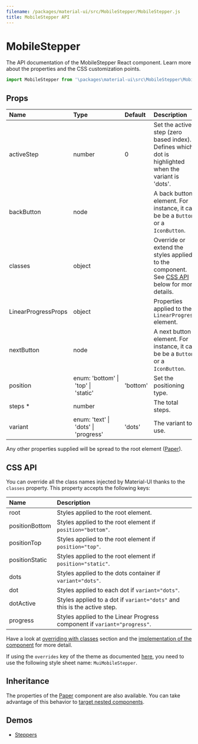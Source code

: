 ```yaml
---
filename: /packages/material-ui/src/MobileStepper/MobileStepper.js
title: MobileStepper API
---
```


<!--- This documentation is automatically generated, do not try to edit it. -->

# MobileStepper

<p class="description">The API documentation of the MobileStepper React component. Learn more about the properties and the CSS customization points.</p>

```js
import MobileStepper from '\packages\material-ui\src\MobileStepper\MobileStepper';
```



## Props

| Name | Type | Default | Description |
|:-----|:-----|:--------|:------------|
| <span class="prop-name">activeStep</span> | <span class="prop-type">number</span> | <span class="prop-default">0</span> | Set the active step (zero based index). Defines which dot is highlighted when the variant is 'dots'. |
| <span class="prop-name">backButton</span> | <span class="prop-type">node</span> |   | A back button element. For instance, it can be be a `Button` or a `IconButton`. |
| <span class="prop-name">classes</span> | <span class="prop-type">object</span> |   | Override or extend the styles applied to the component. See [CSS API](#css-api) below for more details. |
| <span class="prop-name">LinearProgressProps</span> | <span class="prop-type">object</span> |   | Properties applied to the `LinearProgress` element. |
| <span class="prop-name">nextButton</span> | <span class="prop-type">node</span> |   | A next button element. For instance, it can be be a `Button` or a `IconButton`. |
| <span class="prop-name">position</span> | <span class="prop-type">enum:&nbsp;'bottom'&nbsp;&#124;<br>&nbsp;'top'&nbsp;&#124;<br>&nbsp;'static'<br></span> | <span class="prop-default">'bottom'</span> | Set the positioning type. |
| <span class="prop-name required">steps *</span> | <span class="prop-type">number</span> |   | The total steps. |
| <span class="prop-name">variant</span> | <span class="prop-type">enum:&nbsp;'text'&nbsp;&#124;<br>&nbsp;'dots'&nbsp;&#124;<br>&nbsp;'progress'<br></span> | <span class="prop-default">'dots'</span> | The variant to use. |

Any other properties supplied will be spread to the root element ([Paper](/api/paper/)).

## CSS API

You can override all the class names injected by Material-UI thanks to the `classes` property.
This property accepts the following keys:


| Name | Description |
|:-----|:------------|
| <span class="prop-name">root</span> | Styles applied to the root element.
| <span class="prop-name">positionBottom</span> | Styles applied to the root element if `position="bottom"`.
| <span class="prop-name">positionTop</span> | Styles applied to the root element if `position="top"`.
| <span class="prop-name">positionStatic</span> | Styles applied to the root element if `position="static"`.
| <span class="prop-name">dots</span> | Styles applied to the dots container if `variant="dots"`.
| <span class="prop-name">dot</span> | Styles applied to each dot if `variant="dots"`.
| <span class="prop-name">dotActive</span> | Styles applied to a dot if `variant="dots"` and this is the active step.
| <span class="prop-name">progress</span> | Styles applied to the Linear Progress component if `variant="progress"`.

Have a look at [overriding with classes](/customization/overrides/#overriding-with-classes) section
and the [implementation of the component](https://github.com/mui-org/material-ui/tree/master/packages/material-ui/src/MobileStepper/MobileStepper.js)
for more detail.

If using the `overrides` key of the theme as documented
[here](/customization/themes/#customizing-all-instances-of-a-component-type),
you need to use the following style sheet name: `MuiMobileStepper`.

## Inheritance

The properties of the [Paper](/api/paper/) component are also available.
You can take advantage of this behavior to [target nested components](/guides/api/#spread).

## Demos

- [Steppers](/demos/steppers/)

